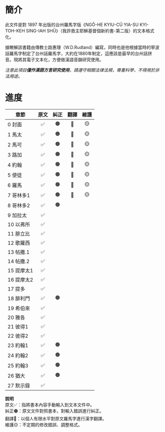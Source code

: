 
# 簡介

此文件是對 1897 年出版的台州羅馬字版《NGÔ-HE KYIU-CÜ  YIA-SU KYI-TOH-KEH  SING-IAH SHÜ》（我許救主耶穌基督個新約書-第二版）的文本格式化。

據瞭解該書籍由傳教士路惠理（W.D.Rudland）編寫，同時也是他根據當時的寧波話羅馬字制定了台州話羅馬字，大約在1880年制定，這應該是最早的台州話拼音。現將其電子文本化，方便做漢語音韻研究使用。

_注意此項目**僅作漢語方言研究使用**，請遵守相關法律法規，尊重科學，不得用於非法用途。_

# 進度

| 章節       | 原文 | 糾正 | 翻譯 | 維護 |
| ---------- |:----:|:----:|:----:|:----:|
| 0 封面     |  ✅  |  🟠  |  🔵  |  🟡  |
| 1 馬太     |  ✅  |  🟠  |  🔵  |  🟡  |
| 2 馬可     |  ✅  |  🟠  |  🔵  |  🟡  |
| 3 路加     |  ✅  |  🟠  |  🔵  |  🟡  |
| 4 約翰     |  ✅  |  🟠  |  🔵  |  🟡  |
| 5 使徒     |  ✅  |  🟠  |  🔵  |  🟡  |
| 6 羅馬     |  ✅  |  🟠  |  🔵  |  🟡  |
| 7 哥林多1  |  ✅  |  🟠  |  🔵  |  🟡  |
| 8 哥林多2  |  ✅  |  🟠  |      |      |
| 9 加拉太   |  ✅  |      |      |      |
| 10 以弗所  |  ✅  |      |      |      |
| 11 腓立比  |  ✅  |      |      |      |
| 12 歌羅西  |  ✅  |      |      |      |
| 13 帖撒.1  |  ✅  |      |      |      |
| 14 帖撒.2  |  ✅  |      |      |      |
| 15 提摩太1 |  ✅  |      |      |      |
| 16 提摩太2 |  ✅  |      |      |      |
| 17 提多    |  ✅  |      |      |      |
| 18 腓利門  |  ✅  |  🟠  |      |      |
| 19 希伯來  |  ✅  |      |      |      |
| 20 雅各    |  ✅  |      |      |      |
| 21 彼得1   |  ✅  |      |      |      |
| 22 彼得2   |  ✅  |      |      |      |
| 23 約翰1   |  ✅  |  🟠  |      |      |
| 24 約翰2   |  ✅  |  🟠  |      |      |
| 25 約翰3   |  ✅  |  🟠  |      |      |
| 26 猶大    |  ✅  |  🟠  |      |      |
| 27 默示錄  |  ✅  |      |      |      |

**說明**  
原文✅：指將書本內容手動輸入到文本文件中。  
糾正🟠：原文文件對照書本，對輸入錯誤進行糾正。  
翻譯🔵：以個人有限水平對原文羅馬字進行漢字翻譯。  
維護🟡：不定期的修改錯誤、調整格式。  




